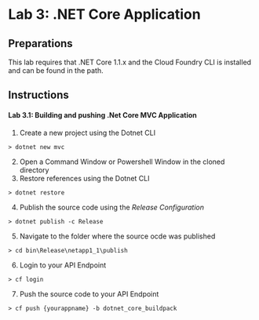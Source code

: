 # Lab 3: .NET Core Application

## Preparations
This lab requires that .NET Core 1.1.x and the Cloud Foundry CLI is installed and can be found in the path.
## Instructions

#### Lab 3.1: Building and pushing .Net Core MVC Application
1. Create a new project using the Dotnet CLI

 `> dotnet new mvc`

2. Open a Command Window or Powershell Window in the cloned directory
3. Restore references using the Dotnet CLI

 `> dotnet restore`
 
4. Publish the source code using the *Release Configuration*

`> dotnet publish -c Release`

5. Navigate to the folder where the source ocde was published

 `> cd bin\Release\netapp1_1\publish`
 
6. Login to your API Endpoint

 `> cf login`
 
7. Push the source code to your API Endpoint

 `> cf push {yourappname} -b dotnet_core_buildpack`
 




